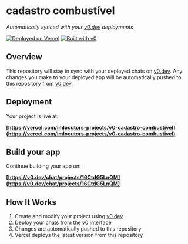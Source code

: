 # cadastro combustível

*Automatically synced with your [v0.dev](https://v0.dev) deployments*

[![Deployed on Vercel](https://img.shields.io/badge/Deployed%20on-Vercel-black?style=for-the-badge&logo=vercel)](https://vercel.com/imlocutors-projects/v0-cadastro-combustivel)
[![Built with v0](https://img.shields.io/badge/Built%20with-v0.dev-black?style=for-the-badge)](https://v0.dev/chat/projects/16CtdG5LnQM)

## Overview

This repository will stay in sync with your deployed chats on [v0.dev](https://v0.dev).
Any changes you make to your deployed app will be automatically pushed to this repository from [v0.dev](https://v0.dev).

## Deployment

Your project is live at:

**[https://vercel.com/imlocutors-projects/v0-cadastro-combustivel](https://vercel.com/imlocutors-projects/v0-cadastro-combustivel)**

## Build your app

Continue building your app on:

**[https://v0.dev/chat/projects/16CtdG5LnQM](https://v0.dev/chat/projects/16CtdG5LnQM)**

## How It Works

1. Create and modify your project using [v0.dev](https://v0.dev)
2. Deploy your chats from the v0 interface
3. Changes are automatically pushed to this repository
4. Vercel deploys the latest version from this repository
